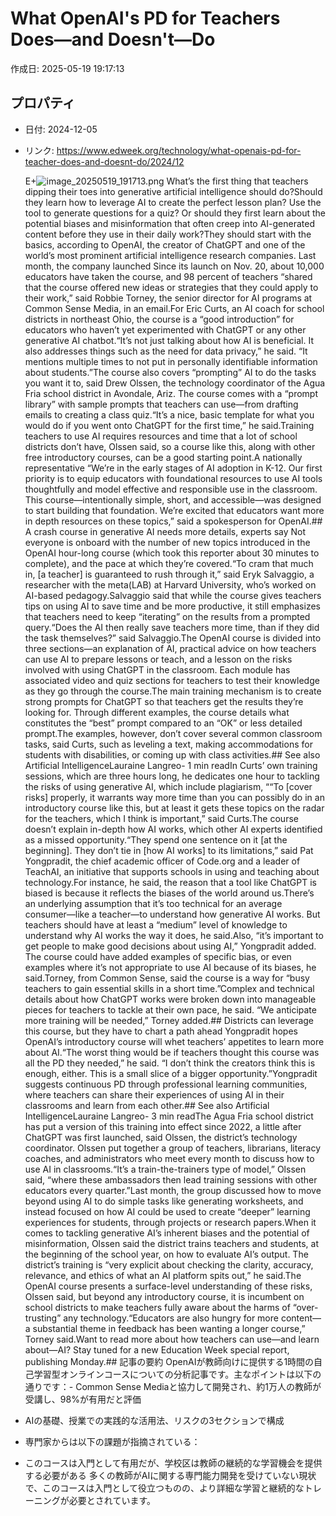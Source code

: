# What OpenAI's PD for Teachers Does—and Doesn't—Do

作成日: 2025-05-19 19:17:13

## プロパティ

- 日付: 2024-12-05
- リンク: https://www.edweek.org/technology/what-openais-pd-for-teacher-does-and-doesnt-do/2024/12

    E+![image_20250519_191713.png](../assets/image_20250519_191713.png)
What’s the first thing that teachers dipping their toes into generative artificial intelligence should do?Should they learn how to leverage AI to create the perfect lesson plan? Use the tool to generate questions for a quiz? Or should they first learn about the potential biases and misinformation that often creep into AI-generated content before they use in their daily work?They should start with the basics, according to OpenAI, the creator of ChatGPT and one of the world’s most prominent artificial intelligence research companies. Last month, the company launched Since its launch on Nov. 20, about 10,000 educators have taken the course, and 98 percent of teachers “shared that the course offered new ideas or strategies that they could apply to their work,” said Robbie Torney, the senior director for AI programs at Common Sense Media, in an email.For Eric Curts, an AI coach for school districts in northeast Ohio, the course is a “good introduction” for educators who haven’t yet experimented with ChatGPT or any other generative AI chatbot.“It’s not just talking about how AI is beneficial. It also addresses things such as the need for data privacy,” he said. “It mentions multiple times to not put in personally identifiable information about students.”The course also covers “prompting” AI to do the tasks you want it to, said Drew Olssen, the technology coordinator of the Agua Fria school district in Avondale, Ariz. The course comes with a “prompt library” with sample prompts that teachers can use—from drafting emails to creating a class quiz.“It’s a nice, basic template for what you would do if you went onto ChatGPT for the first time,” he said.Training teachers to use AI requires resources and time that a lot of school districts don’t have, Olssen said, so a course like this, along with other free introductory courses, can be a good starting point.A nationally representative “We’re in the early stages of AI adoption in K-12. Our first priority is to equip educators with foundational resources to use AI tools thoughtfully and model effective and responsible use in the classroom. This course—intentionally simple, short, and accessible—was designed to start building that foundation. We’re excited that educators want more in depth resources on these topics,” said a spokesperson for OpenAI.## A crash course in generative AI needs more details, experts say
Not everyone is onboard with the number of new topics introduced in the OpenAI hour-long course (which took this reporter about 30 minutes to complete), and the pace at which they’re covered.“To cram that much in, [a teacher] is guaranteed to rush through it,” said Eryk Salvaggio, a researcher with the meta(LAB) at Harvard University, who’s worked on AI-based pedagogy.Salvaggio said that while the course gives teachers tips on using AI to save time and be more productive, it still emphasizes that teachers need to keep “iterating” on the results from a prompted query.“Does the AI then really save teachers more time, than if they did the task themselves?” said Salvaggio.The OpenAI course is divided into three sections—an explanation of AI, practical advice on how teachers can use AI to prepare lessons or teach, and a lesson on the risks involved with using ChatGPT in the classroom. Each module has associated video and quiz sections for teachers to test their knowledge as they go through the course.The main training mechanism is to create strong prompts for ChatGPT so that teachers get the results they’re looking for. Through different examples, the course details what constitutes the “best” prompt compared to an “OK” or less detailed prompt.The examples, however, don’t cover several common classroom tasks, said Curts, such as leveling a text, making accommodations for students with disabilities, or coming up with class activities.## See also
Artificial IntelligenceLauraine Langreo- 
1 min readIn Curts’ own training sessions, which are three hours long, he dedicates one hour to tackling the risks of using generative AI, which include plagiarism, ““To [cover risks] properly, it warrants way more time than you can possibly do in an introductory course like this, but at least it gets these topics on the radar for the teachers, which I think is important,” said Curts.The course doesn’t explain in-depth how AI works, which other AI experts identified as a missed opportunity.“They spend one sentence on it [at the beginning]. They don’t tie in [how AI works] to its limitations,” said Pat Yongpradit, the chief academic officer of Code.org and a leader of TeachAI, an initiative that supports schools in using and teaching about technology.For instance, he said, the reason that a tool like ChatGPT is biased is because it reflects the biases of the world around us.There’s an underlying assumption that it’s too technical for an average consumer—like a teacher—to understand how generative AI works. But teachers should have at least a “medium” level of knowledge to understand why AI works the way it does, he said.Also, “it’s important to get people to make good decisions about using AI,” Yongpradit added. The course could have added examples of specific bias, or even examples where it’s not appropriate to use AI because of its biases, he said.Torney, from Common Sense, said the course is a way for “busy teachers to gain essential skills in a short time.”Complex and technical details about how ChatGPT works were broken down into manageable pieces for teachers to tackle at their own pace, he said. “We anticipate more training will be needed,” Torney added.## Districts can leverage this course, but they have to chart a path ahead
Yongpradit hopes OpenAI’s introductory course will whet teachers’ appetites to learn more about AI.“The worst thing would be if teachers thought this course was all the PD they needed,” he said. “I don’t think the creators think this is enough, either. This is a small slice of a bigger opportunity.”Yongpradit suggests continuous PD through professional learning communities, where teachers can share their experiences of using AI in their classrooms and learn from each other.## See also
Artificial IntelligenceLauraine Langreo- 
3 min readThe Agua Fria school district has put a version of this training into effect since 2022, a little after ChatGPT was first launched, said Olssen, the district’s technology coordinator. Olssen put together a group of teachers, librarians, literacy coaches, and administrators who meet every month to discuss how to use AI in classrooms.“It’s a train-the-trainers type of model,” Olssen said, “where these ambassadors then lead training sessions with other educators every quarter.”Last month, the group discussed how to move beyond using AI to do simple tasks like generating worksheets, and instead focused on how AI could be used to create “deeper” learning experiences for students, through projects or research papers.When it comes to tackling generative AI’s inherent biases and the potential of misinformation, Olssen said the district trains teachers and students, at the beginning of the school year, on how to evaluate AI’s output. The district’s training is “very explicit about checking the clarity, accuracy, relevance, and ethics of what an AI platform spits out,” he said.The OpenAI course presents a surface-level understanding of these risks, Olssen said, but beyond any introductory course, it is incumbent on school districts to make teachers fully aware about the harms of “over-trusting” any technology.“Educators are also hungry for more content—a substantial theme in feedback has been wanting a longer course,” Torney said.Want to read more about how teachers can use—and learn about—AI? Stay tuned for a new Education Week special report, publishing Monday.## 記事の要約
OpenAIが教師向けに提供する1時間の自己学習型オンラインコースについての分析記事です。主なポイントは以下の通りです：- Common Sense Mediaと協力して開発され、約1万人の教師が受講し、98%が有用だと評価
- AIの基礎、授業での実践的な活用法、リスクの3セクションで構成
- 専門家からは以下の課題が指摘されている：
- このコースは入門として有用だが、学校区は教師の継続的な学習機会を提供する必要がある
多くの教師がAIに関する専門能力開発を受けていない現状で、このコースは入門として役立つものの、より詳細な学習と継続的なトレーニングが必要とされています。